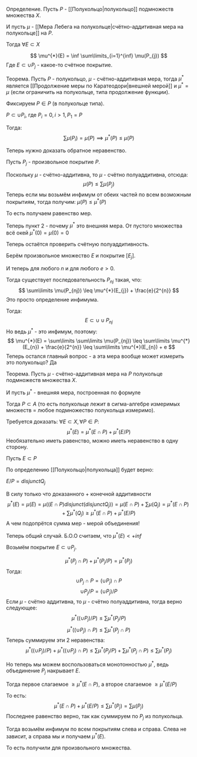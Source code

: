 Определение. Пусть $P$ - [[Полукольцо|полукольцо]] подмножеств множества $X$.

И пусть $\mu$ - [[Мера Лебега на полукольце|счётно-аддитивная мера на полукольце]] на $P$.

Тогда $\forall E \subset X$

$$
\mu^{*}(E) = \inf \sum\limits_{i=1}^{inf} \mu(P_{j}) 
$$
Где $E \subset \cup P_{j}$ - какое-то счётное покрытие.

Теорема. Пусть $P$ - полукольцо, $\mu$ - счётно-аддитивная мера, тогда $\mu^{*}$ является [[Продолжение меры по Каратеодори|внешней мерой]] и $\mu^{*} = \mu$ (если ограничить на полукольце, типа продолжение функции).

Фиксируем $P \in P$ (в полукольце типа).

$P \subset \cup P_{i}$, где $P_{i} = 0, i > 1, P_{1} = P$

Тогда:
$$
\sum\limits \mu(P_{i}) = \mu(P) \implies \mu^{*}(P) \leq \mu(P)
$$

Теперь нужно доказать обратное неравенство.

Пусть $P_{j}$ - произвольное покрытие $P$.

Поскольку $\mu$ - счётно-аддитивна, то $\mu$ - счётно полуаддитивна, отсюда:
$$
\mu(P) \leq \sum\limits \mu(P_{j})
$$
Теперь если мы возьмём инфимум от обеих частей по всем возможным покрытиям, тогда получим:
$\mu(P) \leq \mu^{*}(P)$

То есть получаем равенство мер.

Теперь пункт 2 - почему $\mu^{*}$ это внешняя мера. От пустого множества всё окей $\mu^{*}(0) = \mu(0) = 0$

Теперь остаётся проверить счётную полуаддитивность.

Берём произвольное множество $E$ и покрытие $[E_{j}]$.

И теперь для любого $n$ и для любого $e > 0$.

Тогда существует последовательность $P_{nj}$ такая, что:
$$
\sum\limits \mu(P_{nj}) \leq \mu^{*}(E_{j}) + \frac{e}{2^{n}}
$$
Это просто определение инфимума.

Тогда:
$$
E \subset \cup \cup P_{nj}
$$
Но ведь $\mu^{*}$ - это инфимум, поэтому:
$$
\mu^{*}(E) = \sum\limits \sum\limits \mu(P_{nj}) \leq \sum\limits \mu^{*}(E_{n}) + \frac{e}{2^{n}} \leq \sum\limits \mu^{*}(E_{n}) + e
$$
Теперь остался главный вопрос - а эта мера вообще может измерить это полукольцо? Да

Теорема. Пусть $\mu$ - счётно-аддитивная мера на $P$ полукольце подмножеств множества $X$.

И пусть $\mu^{*}$ - внешняя мера, построенная по формуле

Тогда $P \subset A$ (то есть полукольце лежит в сигма-алгебре измеримых множеств = любое подмножество полукольца измеримо).

Требуется доказать:
$\forall E \subset X, \forall P \in P$:
$$
\mu^{*}(E) = \mu^{*}(E \cap P) + \mu^{*}(E / P)
$$
Необязательно иметь равенство, можно иметь неравенство в одну сторону.

Пусть $E \subset P$

По определению [[Полукольцо|полукольца]] будет верно:

$E / P = disjunct Q_{j}$

В силу только что доказанного + конечной аддитивности $$\mu^{*}(E) = \mu(E) = \mu((E\cap P)disjunct(disjunct Q_{j})) = \mu(E\cap P) +\sum\limits \mu(Q_{j}) = \mu^{*}(E \cap P) + \sum\limits \mu^{*}(Q_{j}) \geq \mu^{*}(E \cap P) + \mu^{*}(E / P)$$
А чем подопрётся сумма мер - мерой объединения!

Теперь общий случай. Б.О.О считаем, что $\mu^{*}(E) < +inf$

Возьмём покрытие $E \subset \cup P_{j}$.

$$
\mu^{*}(P_{j} \cap P) + \mu^{*}(P_{j}  /  P) =\mu^{*}(P_{j})
$$
Тогда:
$$
\cup P_{j} \cap P = (\cup P_{j}) \cap P
$$
$$
\cup P_{j} / P = (\cup P_{j}) / P
$$
Если $\mu$ - счётно аддитивна, то $\mu$ - счётно полуаддитивна, тогда верно следующее:
$$
\mu^{*}((\cup P_{j}) / P)\leq\sum\limits\mu^{*}(P_{j} / P)
$$
$$
\mu^{*}((\cup P_{j}) \cap P) \leq \sum\limits \mu^{*}(P_{j} \cap P)
$$
Теперь суммируем эти 2 неравенства:
$$
\mu^{*}((\cup P_{j}) / P)+\mu^{*}((\cup P_{j}) \cap P)\leq\sum\limits\mu^{*}(P_{j} / P)+\sum\limits \mu^{*}(P_{j} \cap P)\leq\sum\limits\mu^{*}(P_{j})
$$

Но теперь мы можем воспользоваться монотонностью $\mu^{*}$, ведь объединение $P_{j}$ накрывает $E$.

Тогда первое слагаемое $\geq \mu^{*}(E \cap P)$, а второе слагаемое $\geq \mu^{*}(E / P)$

То есть:
$$
\mu^{*}(E \cap P) + \mu^{*}(E / P)\leq\sum\limits\mu^{*}(P_{j})=\sum\limits\mu(P_{j})
$$
Последнее равенство верно, так как суммируем по $P_{j}$ из полукольца.

Тогда возьмём инфимум по всем покрытиям слева и справа.
Слева не зависит, а справа мы и получаем $\mu^{*}(E)$.

То есть получили для произвольного множества.







